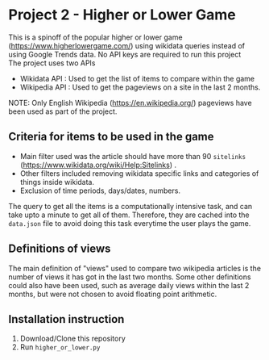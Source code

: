 # Project 2 - Higher or Lower Game

This is a spinoff of the popular higher or lower game (https://www.higherlowergame.com/) using wikidata queries instead of using Google Trends data.
No API keys are required to run this project<br>
The project uses two APIs
- Wikidata API : Used to get the list of items to compare within the game
- Wikipedia API : Used to get the pageviews on a site in the last 2 months. 

NOTE: Only English Wikipedia (https://en.wikipedia.org/) pageviews have been used as part of the project.

## Criteria for items to be used in the game
- Main filter used was the article should have more than 90 `sitelinks` (https://www.wikidata.org/wiki/Help:Sitelinks) .
- Other filters included removing wikidata specific links and categories of things inside wikidata.
- Exclusion of time periods, days/dates, numbers. 

The query to get all the items is a computationally intensive task, and can take upto a minute to get all of them. 
Therefore, they are cached into the `data.json` file to avoid doing this task everytime the user plays the game. 

## Definitions of views
The main definition of "views" used to compare two wikipedia articles is the number of views it has got in the last two months.
Some other definitions could also have been used, such as average daily views within the last 2 months, but were not chosen to avoid floating point arithmetic. 

## Installation instruction
1) Download/Clone this repository
2) Run `higher_or_lower.py`
